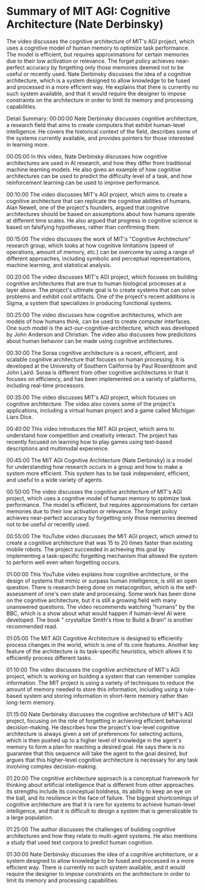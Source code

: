# Summary of MIT AGI: Cognitive Architecture (Nate Derbinsky)

The video discusses the cognitive architecture of MIT's AGI project, which uses a cognitive model of human memory to optimize task performance. The model is efficient, but requires approximations for certain memories due to their low activation or relevance. The forget policy achieves near-perfect accuracy by forgetting only those memories deemed not to be useful or recently used.
Nate Derbinsky discusses the idea of a cognitive architecture, which is a system designed to allow knowledge to be fused and processed in a more efficient way. He explains that there is currently no such system available, and that it would require the designer to impose constraints on the architecture in order to limit its memory and processing capabilities.

Detail Summary: 
00:00:00
Nate Derbinsky discusses cognitive architecture, a research field that aims to create computers that exhibit human-level intelligence. He covers the historical context of the field, describes some of the systems currently available, and provides pointers for those interested in learning more.

00:05:00
In this video, Nate Derbinsky discusses how cognitive architectures are used in AI research, and how they differ from traditional machine learning models. He also gives an example of how cognitive architectures can be used to predict the difficulty level of a task, and how reinforcement learning can be used to improve performance.

00:10:00
The video discusses MIT's AGI project, which aims to create a cognitive architecture that can replicate the cognitive abilities of humans. Alan Newell, one of the project's founders, argued that cognitive architectures should be based on assumptions about how humans operate at different time scales. He also argued that progress in cognitive science is based on falsifying hypotheses, rather than confirming them.

00:15:00
The video discusses the work of MIT's "Cognitive Architecture" research group, which looks at how cognitive limitations (speed of operations, amount of memory, etc.) can be overcome by using a range of different approaches, including symbolic and perceptual representations, machine learning, and statistical analysis.

00:20:00
The video discusses MIT's AGI project, which focuses on building cognitive architectures that are true to human biological processes at a layer above. The project's ultimate goal is to create systems that can solve problems and exhibit cool artifacts. One of the project's recent additions is Sigma, a system that specializes in producing functional systems.

00:25:00
The video discusses how cognitive architectures, which are models of how humans think, can be used to create computer interfaces. One such model is the act-our-cognitive-architecture, which was developed by John Anderson and Christian. The video also discusses how predictions about human behavior can be made using cognitive architectures.

00:30:00
The Soraa cognitive architecture is a recent, efficient, and scalable cognitive architecture that focuses on human processing. It is developed at the University of Southern California by Paul Rosenbloom and John Laird. Soraa is different from other cognitive architectures in that it focuses on efficiency, and has been implemented on a variety of platforms, including real-time processors.

00:35:00
The video discusses MIT's AGI project, which focuses on cognitive architecture. The video also covers some of the project's applications, including a virtual human project and a game called Michigan Liars Dice.

00:40:00
This video introduces the MIT AGI project, which aims to understand how competition and creativity interact. The project has recently focused on learning how to play games using text-based descriptions and multimodal experience.

00:45:00
The MIT AGI Cognitive Architecture (Nate Derbinsky) is a model for understanding how research occurs in a group and how to make a system more efficient. This system has to be task independent, efficient, and useful to a wide variety of agents.

00:50:00
The video discusses the cognitive architecture of MIT's AGI project, which uses a cognitive model of human memory to optimize task performance. The model is efficient, but requires approximations for certain memories due to their low activation or relevance. The forget policy achieves near-perfect accuracy by forgetting only those memories deemed not to be useful or recently used.

00:55:00
The YouTube video discusses the MIT AGI project, which aimed to create a cognitive architecture that was 15 to 20 times faster than existing mobile robots. The project succeeded in achieving this goal by implementing a task-specific forgetting mechanism that allowed the system to perform well even when forgetting occurs.

01:00:00
This YouTube video explains how cognitive architecture, or the design of systems that mimic or surpass human intelligence, is still an open question. There is research being done on metacognition, which is the self-assessment of one's own state and processing. Some work has been done on the cognitive architecture, but it is still a growing field with many unanswered questions. The video recommends watching "humans" by the BBC, which is a show about what would happen if human-level AI were developed. The book " crystallize Smith's How to Build a Brain" is another recommended read.

01:05:00
The MIT AGI Cognitive Architecture is designed to efficiently process changes in the world, which is one of its core features. Another key feature of the architecture is its task-specific heuristics, which allows it to efficiently process different tasks.

01:10:00
The video discusses the cognitive architecture of MIT's AGI project, which is working on building a system that can remember complex information. The MIT project is using a variety of techniques to reduce the amount of memory needed to store this information, including using a rule-based system and storing information in short-term memory rather than long-term memory.

01:15:00
Nate Derbinsky discusses the cognitive architecture of MIT's AGI project, focusing on the role of forgetting in achieving efficient behavioral decision-making. He describes how the project's low-level cognitive architecture is always given a set of preferences for selecting actions, which is then pushed up to a higher level of knowledge in the agent's memory to form a plan for reaching a desired goal. He says there is no guarantee that this sequence will take the agent to the goal desired, but argues that this higher-level cognitive architecture is necessary for any task involving complex decision-making.

01:20:00
The cognitive architecture approach is a conceptual framework for thinking about artificial intelligence that is different from other approaches. Its strengths include its conceptual boldness, its ability to keep an eye on the ball, and its resilience in the face of failure. The biggest shortcomings of cognitive architecture are that it is rare for systems to achieve human-level intelligence, and that it is difficult to design a system that is generalizable to a large population.

01:25:00
The author discusses the challenges of building cognitive architectures and how they relate to multi-agent systems. He also mentions a study that used text corpora to predict human cognition.

01:30:00
Nate Derbinsky discusses the idea of a cognitive architecture, or a system designed to allow knowledge to be fused and processed in a more efficient way. There is currently no such system available, and it would require the designer to impose constraints on the architecture in order to limit its memory and processing capabilities.

